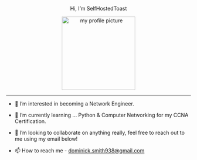 <p align="center"> Hi, I’m SelfHostedToast </p>
<p align="center"> <img src="pfp.png" alt="my profile picture" width="200"/> </p>
<hr>

- 👀 I’m interested in becoming a Network Engineer.

- 🌱 I’m currently learning ... Python & Computer Networking for my CCNA Certification.

- 💞️ I’m looking to collaborate on anything really, feel free to reach out to me using my email below!

- 📫 How to reach me - dominick.smith938@gmail.com
